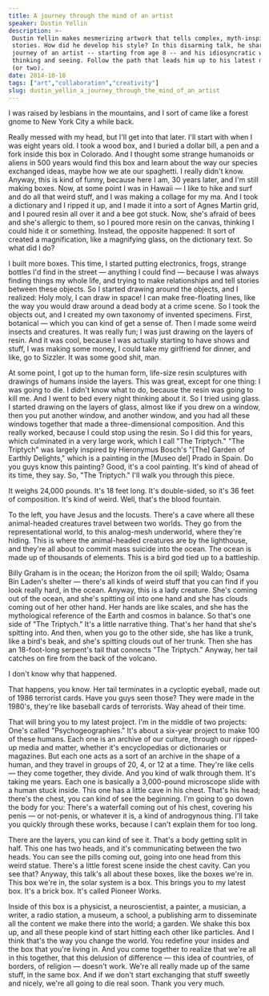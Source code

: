 ```yaml
---
title: A journey through the mind of an artist
speaker: Dustin Yellin
description: >-
 Dustin Yellin makes mesmerizing artwork that tells complex, myth-inspired
 stories. How did he develop his style? In this disarming talk, he shares the
 journey of an artist -- starting from age 8 -- and his idiosyncratic way of
 thinking and seeing. Follow the path that leads him up to his latest major work
 (or two).
date: 2014-10-10
tags: ["art","collaboration","creativity"]
slug: dustin_yellin_a_journey_through_the_mind_of_an_artist
---
```


I was raised by lesbians in the mountains, and I sort of came like a forest gnome to New
York City a while back. 

Really messed with my head, but I'll get into that later. I'll start with when I was eight
years old. I took a wood box, and I buried a dollar bill, a pen and a fork inside this box
in Colorado. And I thought some strange humanoids or aliens in 500 years would find this
box and learn about the way our species exchanged ideas, maybe how we ate our spaghetti. I
really didn't know. Anyway, this is kind of funny, because here I am, 30 years later, and
I'm still making boxes. Now, at some point I was in Hawaii — I like to hike and surf and do
all that weird stuff, and I was making a collage for my ma. And I took a dictionary and I
ripped it up, and I made it into a sort of Agnes Martin grid, and I poured resin all over
it and a bee got stuck. Now, she's afraid of bees and she's allergic to them, so I poured
more resin on the canvas, thinking I could hide it or something. Instead, the opposite
happened: It sort of created a magnification, like a magnifying glass, on the dictionary
text. So what did I do?

I built more boxes. This time, I started putting electronics, frogs, strange bottles I'd
find in the street — anything I could find — because I was always finding things my whole
life, and trying to make relationships and tell stories between these objects. So I
started drawing around the objects, and I realized: Holy moly, I can draw in space! I can
make free-floating lines, like the way you would draw around a dead body at a crime scene.
So I took the objects out, and I created my own taxonomy of invented specimens. First,
botanical — which you can kind of get a sense of. Then I made some weird insects and
creatures. It was really fun; I was just drawing on the layers of resin. And it was cool,
because I was actually starting to have shows and stuff, I was making some money, I could
take my girlfriend for dinner, and like, go to Sizzler. It was some good shit, man.

At some point, I got up to the human form, life-size resin sculptures with drawings of
humans inside the layers. This was great, except for one thing: I was going to die. I
didn't know what to do, because the resin was going to kill me. And I went to bed every
night thinking about it. So I tried using glass. I started drawing on the layers of glass,
almost like if you drew on a window, then you put another window, and another window, and
you had all these windows together that made a three-dimensional composition. And this
really worked, because I could stop using the resin. So I did this for years, which
culminated in a very large work, which I call "The Triptych." "The Triptych" was largely
inspired by Hieronymus Bosch's "[The] Garden of Earthly Delights," which is a painting in
the [Museo del] Prado in Spain. Do you guys know this painting? Good, it's a cool
painting. It's kind of ahead of its time, they say. So, "The Triptych." I'll walk you
through this piece.

It weighs 24,000 pounds. It's 18 feet long. It's double-sided, so it's 36 feet of
composition. It's kind of weird. Well, that's the blood fountain. 

To the left, you have Jesus and the locusts. There's a cave where all these animal-headed
creatures travel between two worlds. They go from the representational world, to this
analog-mesh underworld, where they're hiding. This is where the animal-headed creatures
are by the lighthouse, and they're all about to commit mass suicide into the ocean. The
ocean is made up of thousands of elements. This is a bird god tied up to a battleship.

Billy Graham is in the ocean; the Horizon from the oil spill; Waldo; Osama Bin Laden's
shelter — there's all kinds of weird stuff that you can find if you look really hard, in
the ocean. Anyway, this is a lady creature. She's coming out of the ocean, and she's
spitting oil into one hand and she has clouds coming out of her other hand. Her hands are
like scales, and she has the mythological reference of the Earth and cosmos in balance. So
that's one side of "The Triptych." It's a little narrative thing. That's her hand that
she's spitting into. And then, when you go to the other side, she has like a trunk, like a
bird's beak, and she's spitting clouds out of her trunk. Then she has an 18-foot-long
serpent's tail that connects "The Triptych." Anyway, her tail catches on fire from the
back of the volcano. 

I don't know why that happened.

That happens, you know. Her tail terminates in a cycloptic eyeball, made out of 1986
terrorist cards. Have you guys seen those? They were made in the 1980's, they're like
baseball cards of terrorists. Way ahead of their time.

That will bring you to my latest project. I'm in the middle of two projects: One's called
"Psychogeographies." It's about a six-year project to make 100 of these humans. Each one
is an archive of our culture, through our ripped-up media and matter, whether it's
encyclopedias or dictionaries or magazines. But each one acts as a sort of an archive in
the shape of a human, and they travel in groups of 20, 4, or 12 at a time. They're like
cells — they come together, they divide. And you kind of walk through them. It's taking me
years. Each one is basically a 3,000-pound microscope slide with a human stuck inside. This
one has a little cave in his chest. That's his head; there's the chest, you can kind of
see the beginning. I'm going to go down the body for you: There's a waterfall coming out
of his chest, covering his penis — or not-penis, or whatever it is, a kind of androgynous
thing. I'll take you quickly through these works, because I can't explain them for too
long.

There are the layers, you can kind of see it. That's a body getting split in half. This
one has two heads, and it's communicating between the two heads. You can see the pills
coming out, going into one head from this weird statue. There's a little forest scene
inside the chest cavity. Can you see that? Anyway, this talk's all about these boxes, like
the boxes we're in. This box we're in, the solar system is a box. This brings you to my
latest box. It's a brick box. It's called Pioneer Works.

Inside of this box is a physicist, a neuroscientist, a painter, a musician, a writer, a
radio station, a museum, a school, a publishing arm to disseminate all the content we make
there into the world; a garden. We shake this box up, and all these people kind of start
hitting each other like particles. And I think that's the way you change the world. You
redefine your insides and the box that you're living in. And you come together to realize
that we're all in this together, that this delusion of difference — this idea of
countries, of borders, of religion — doesn't work. We're all really made up of the same
stuff, in the same box. And if we don't start exchanging that stuff sweetly and nicely,
we're all going to die real soon. Thank you very much.

<!--
ad_duration=3.33
comment_count=40
event="TED@NYC"
external_start_time=0
has_talk_citation=0
intro_duration=11.82
is_subtitle_required="False"
is_talk_featured="True"
language="en"
language_swap="False"
native_language="en"
number_of_related_talks=6
number_of_speakers=1
number_of_subtitled_videos=32
number_of_tags=3
number_of_talk_download_languages=32
number_of_talk_more_resources=1
number_of_talk_recommendations=0
number_of_talks_take_actions=0
post_ad_duration=0.83
published_timestamp="2015-08-21 15:03:55"
recording_date="2014-10-10"
speaker_description="Sculptor"
speaker_is_published=1
speaker_name="Dustin Yellin"
talk_name="A journey through the mind of an artist"
talks_tags=["art","collaboration","creativity"]
talks_take_action=[]
url_audio="https://download.ted.com/talks/DustinYellin_2014S.mp3?apikey=acme-roadrunner"
url_photo_speaker="https://pe.tedcdn.com/images/ted/0777215ef9f0121d4d2907fd01067e3d7214c4c1_254x191.jpg"
url_photo_talk="https://pe.tedcdn.com/images/ted/b0596d030276a7fe4991b7ebdd97e74d24fe5222_2880x1620.jpg"
url_webpage="https://www.ted.com/talks/dustin_yellin_a_journey_through_the_mind_of_an_artist"
video_type_name="TED Stage Talk"
-->